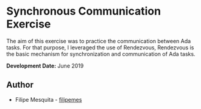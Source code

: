 # Synchronous Communication Exercise

The aim of this exercise was to practice the communication between Ada tasks. For that purpose, I leveraged the use of Rendezvous, Rendezvous is the basic mechanism for synchronization and communication of Ada tasks.

**Development Date:** June 2019

## Author

* Filipe Mesquita - [filipemes](https://github.com/filipemes)
